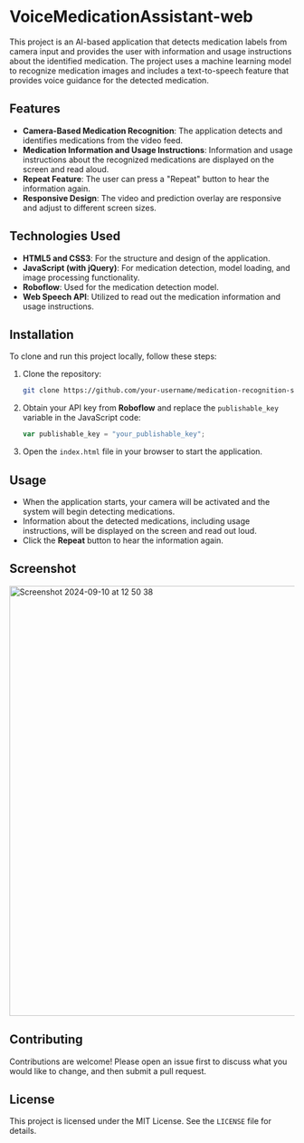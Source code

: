 # VoiceMedicationAssistant-web
This project is an AI-based application that detects medication labels from camera input and provides the user with information and usage instructions about the identified medication. The project uses a machine learning model to recognize medication images and includes a text-to-speech feature that provides voice guidance for the detected medication.

## Features

- **Camera-Based Medication Recognition**: The application detects and identifies medications from the video feed.
- **Medication Information and Usage Instructions**: Information and usage instructions about the recognized medications are displayed on the screen and read aloud.
- **Repeat Feature**: The user can press a "Repeat" button to hear the information again.
- **Responsive Design**: The video and prediction overlay are responsive and adjust to different screen sizes.

## Technologies Used

- **HTML5 and CSS3**: For the structure and design of the application.
- **JavaScript (with jQuery)**: For medication detection, model loading, and image processing functionality.
- **Roboflow**: Used for the medication detection model.
- **Web Speech API**: Utilized to read out the medication information and usage instructions.

## Installation

To clone and run this project locally, follow these steps:

1. Clone the repository:
    ```bash
    git clone https://github.com/your-username/medication-recognition-system.git
    ```
   
2. Obtain your API key from **Roboflow** and replace the `publishable_key` variable in the JavaScript code:
    ```javascript
    var publishable_key = "your_publishable_key";
    ```

3. Open the `index.html` file in your browser to start the application.

## Usage

- When the application starts, your camera will be activated and the system will begin detecting medications.
- Information about the detected medications, including usage instructions, will be displayed on the screen and read out loud.
- Click the **Repeat** button to hear the information again.

## Screenshot

<img width="759" alt="Screenshot 2024-09-10 at 12 50 38" src="https://github.com/user-attachments/assets/09babc72-519b-41ba-9d38-71f6de1a1181">


## Contributing

Contributions are welcome! Please open an issue first to discuss what you would like to change, and then submit a pull request.

## License

This project is licensed under the MIT License. See the `LICENSE` file for details.
